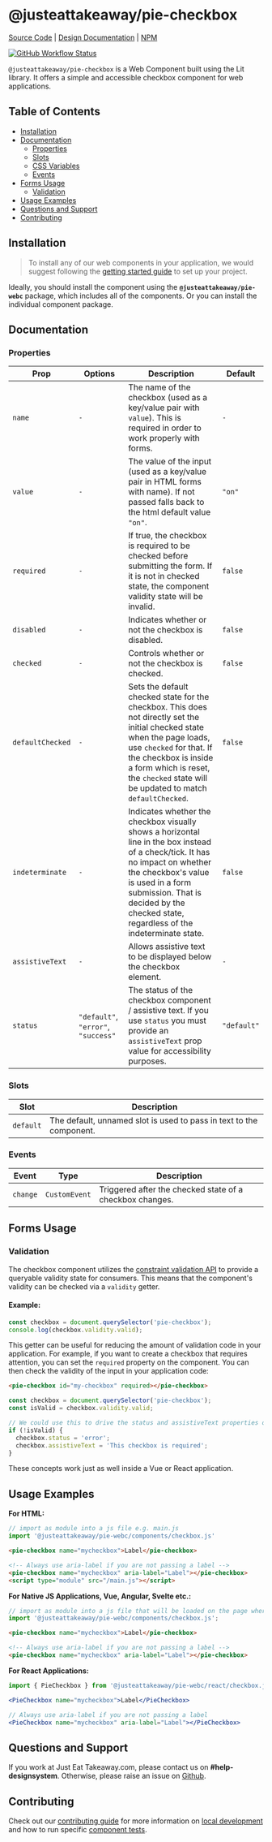 # @justeattakeaway/pie-checkbox
[Source Code](https://github.com/justeattakeaway/pie/tree/main/packages/components/pie-checkbox) | [Design Documentation](https://pie.design/components/checkbox) | [NPM](https://www.npmjs.com/package/@justeattakeaway/pie-checkbox)

<p>
  <a href="https://www.npmjs.com/@justeattakeaway/pie-checkbox">
    <img alt="GitHub Workflow Status" src="https://img.shields.io/npm/v/@justeattakeaway/pie-checkbox.svg">
  </a>
</p>

`@justeattakeaway/pie-checkbox` is a Web Component built using the Lit library. It offers a simple and accessible checkbox component for web applications.

## Table of Contents

- [Installation](#installation)
- [Documentation](#documentation)
  - [Properties](#properties)
  - [Slots](#slots)
  - [CSS Variables](#css-variables)
  - [Events](#events)
- [Forms Usage](#forms-usage)
  - [Validation](#validation)
- [Usage Examples](#usage-examples)
- [Questions and Support](#questions-and-support)
- [Contributing](#contributing)

## Installation

> To install any of our web components in your application, we would suggest following the [getting started guide](https://webc.pie.design/?path=/docs/introduction-getting-started--docs) to set up your project.

Ideally, you should install the component using the **`@justeattakeaway/pie-webc`** package, which includes all of the components. Or you can install the individual component package.

## Documentation

### Properties

| Prop            | Options                               | Description                                                                                                                                                                                                                                                                                                                                                                      | Default     |
|------------------|----------------------------------------|----------------------------------------------------------------------------------------------------------------------------------------------------------------------------------------------------------------------------------------------------------------------------------------------------------------------------------------------------------------------------------|-------------|
| `name`           | `-`                                    | The name of the checkbox (used as a key/value pair with `value`). This is required in order to work properly with forms.                                                                                                                                                                                                                                                         | `-`         |
| `value`          | `-`                                    | The value of the input (used as a key/value pair in HTML forms with name). If not passed falls back to the html default value `"on"`.                                                                                                                                                                                                                                            | `"on"`      |
| `required`       | `-`                                    | If true, the checkbox is required to be checked before submitting the form. If it is not in checked state, the component validity state will be invalid.                                                                                                                                                                                                                         | `false`     |
| `disabled`       | `-`                                    | Indicates whether or not the checkbox is disabled.                                                                                                                                                                                                                                                                                                                               | `false`     |
| `checked`        | `-`                                    | Controls whether or not the checkbox is checked.                                                                                                                                                                                                                                                                                                                                 | `false`     |
| `defaultChecked` | `-`                                    | Sets the default checked state for the checkbox. This does not directly set the initial checked state when the page loads, use `checked` for that. If the checkbox is inside a form which is reset, the `checked` state will be updated to match `defaultChecked`.                                                                                                                | `false`     |
| `indeterminate`  | `-`                                    | Indicates whether the checkbox visually shows a horizontal line in the box instead of a check/tick. It has no impact on whether the checkbox's value is used in a form submission. That is decided by the checked state, regardless of the indeterminate state.                                                                          | `false`     |
| `assistiveText`  | `-`                                    | Allows assistive text to be displayed below the checkbox element.                                                                                                                                                                                                                                                                                                                | `-`         |
| `status`         | `"default"`, `"error"`, `"success"`    | The status of the checkbox component / assistive text. If you use `status` you must provide an `assistiveText` prop value for accessibility purposes.                                                                                                                                                                                                                            | `"default"` |

### Slots

| Slot     | Description                                                  |
|----------|--------------------------------------------------------------|
| `default`| The default, unnamed slot is used to pass in text to the component. |


### Events

| Event     | Type          | Description                                                  |
|-----------|---------------|--------------------------------------------------------------|
| `change`  | `CustomEvent` | Triggered after the checked state of a checkbox changes.     |

## Forms Usage

### Validation
The checkbox component utilizes the [constraint validation API](https://developer.mozilla.org/en-US/docs/Web/HTML/Constraint_validation) to provide a queryable validity state for consumers. This means that the component's validity can be checked via a `validity` getter.

#### Example:

```js
const checkbox = document.querySelector('pie-checkbox');
console.log(checkbox.validity.valid);
```

This getter can be useful for reducing the amount of validation code in your application. For example, if you want to create a checkbox that requires attention, you can set the `required` property on the component. You can then check the validity of the input in your application code:

```html
<pie-checkbox id="my-checkbox" required></pie-checkbox>
```

```js
const checkbox = document.querySelector('pie-checkbox');
const isValid = checkbox.validity.valid;

// We could use this to drive the status and assistiveText properties on our checkbox (this would likely be inside a submit event handler in a real application)
if (!isValid) {
  checkbox.status = 'error';
  checkbox.assistiveText = 'This checkbox is required';
}
```

These concepts work just as well inside a Vue or React application.

## Usage Examples

**For HTML:**

```js
// import as module into a js file e.g. main.js
import '@justeattakeaway/pie-webc/components/checkbox.js'
```

```html
<pie-checkbox name="mycheckbox">Label</pie-checkbox>

<!-- Always use aria-label if you are not passing a label -->
<pie-checkbox name="mycheckbox" aria-label="Label"></pie-checkbox>
<script type="module" src="/main.js"></script>
```

**For Native JS Applications, Vue, Angular, Svelte etc.:**

```js
// import as module into a js file that will be loaded on the page where the component is used.
import '@justeattakeaway/pie-webc/components/checkbox.js';
```

```html
<pie-checkbox name="mycheckbox">Label</pie-checkbox>

<!-- Always use aria-label if you are not passing a label -->
<pie-checkbox name="mycheckbox" aria-label="Label"></pie-checkbox>
```

**For React Applications:**

```jsx
import { PieCheckbox } from '@justeattakeaway/pie-webc/react/checkbox.js';

<PieCheckbox name="mycheckbox">Label</PieCheckbox>

// Always use aria-label if you are not passing a label
<PieCheckbox name="mycheckbox" aria-label="Label"></PieCheckbox>
```

## Questions and Support

If you work at Just Eat Takeaway.com, please contact us on **#help-designsystem**. Otherwise, please raise an issue on [Github](https://github.com/justeattakeaway/pie/issues).

## Contributing

Check out our [contributing guide](https://github.com/justeattakeaway/pie/wiki/Contributing-Guide) for more information on [local development](https://github.com/justeattakeaway/pie/wiki/Contributing-Guide#local-development) and how to run specific [component tests](https://github.com/justeattakeaway/pie/wiki/Contributing-Guide#testing).

